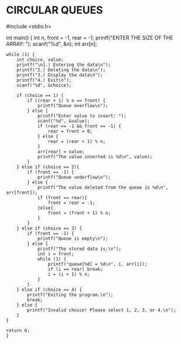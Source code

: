 # CIRCULAR QUEUES
#include <stdio.h>

int main() {
    int n, front = -1, rear = -1;
    printf("ENTER THE SIZE OF THE ARRAY: ");
    scanf("%d", &n);
    int arr[n];

    while (1) {
        int choice, value;
        printf("\n1.) Entering the data\n");
        printf("2.) Deleting the data\n");
        printf("3.) Display the data\n");
        printf("4.) Exit\n");
        scanf("%d", &choice);

        if (choice == 1) {  
            if ((rear + 1) % n == front) {
                printf("Queue overflow\n");
            } else {
                printf("Enter value to insert: ");
                scanf("%d", &value);
                if (rear == -1 && front == -1) {
                    rear = front = 0;
                } else {
                    rear = (rear + 1) % n;
                }
                arr[rear] = value;
                printf("The value inserted is %d\n", value);
            }
        } else if (choice == 2){ 
            if (front == -1) {
                printf("Queue underflow\n");
            } else {
                printf("The value deleted from the queue is %d\n", arr[front]);
                if (front == rear){  
                    front = rear = -1;
                }else{
                    front = (front + 1) % n;
                }
            }
        } else if (choice == 3) {  
            if (front == -1) {
                printf("Queue is empty\n");
            } else {
                printf("The stored data is:\n");
                int i = front;
                while (1) {
                    printf("queue[%d] = %d\n", i, arr[i]);
                    if (i == rear) break;
                    i = (i + 1) % n;
                }
            }
        } else if (choice == 4) {
            printf("Exiting the program.\n");
            break;
        } else {
            printf("Invalid choice! Please select 1, 2, 3, or 4.\n");
        }
    }

    return 0;
    }
